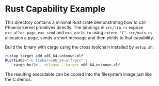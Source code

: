 # Rust Capability Example

This directory contains a minimal Rust crate demonstrating how to call
Phoenix kernel primitives directly. The bindings in `src/lib.rs` expose
`exo_alloc_page`, `exo_send` and `exo_yield_to` using `extern "C"`.
`src/main.rs` allocates a page, sends a short message and then yields to
that capability.

Build the binary with cargo using the cross toolchain installed by
`setup.sh`:

```bash
rustup target add x86_64-unknown-elf
RUSTFLAGS="-C linker=x86_64-elf-gcc" \
    cargo build --release --target x86_64-unknown-elf
```

The resulting executable can be copied into the filesystem image just
like the C demos.
